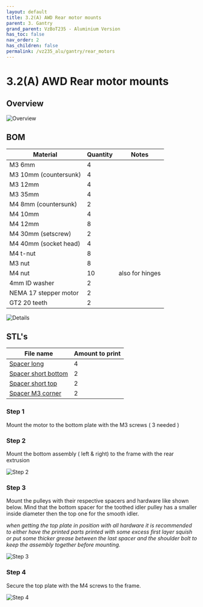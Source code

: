 ```yaml
---
layout: default
title: 3.2(A) AWD Rear motor mounts
parent: 3. Gantry
grand_parent: VzBoT235 - Aluminium Version
has_toc: false
nav_order: 2
has_children: false
permalink: /vz235_alu/gantry/rear_motors
---
```


# 3.2(A) AWD Rear motor mounts

## Overview

![Overview](../../assets/images/manual/vz235_alu/gantry/rear_motors/overview.png)

## BOM

| Material              | Quantity | Notes           |
| --------------------- | -------- | --------------- |
| M3 6mm                | 4        |                 |
| M3 10mm (countersunk) | 4        |                 |
| M3 12mm               | 4        |                 |
| M3 35mm               | 4        |                 |
| M4 8mm (countersunk)  | 2        |                 |
| M4 10mm               | 4        |                 |
| M4 12mm               | 8        |                 |
| M4 30mm (setscrew)    | 2        |                 |
| M4 40mm (socket head) | 4        |                 |
| M4 t-nut              | 8        |                 |
| M3 nut                | 8        |                 |
| M4 nut                | 10       | also for hinges |
| 4mm ID washer         | 2        |                 |
| NEMA 17 stepper motor | 2        |                 |
| GT2 20 teeth          | 2        |                 |

![Details](../../assets/images/manual/vz235_alu/gantry/rear_motors/details.png)

## STL's

| File name               | Amount to print |
| ----------------------- | --------------- |
| [Spacer long][]         | 4               |
| [Spacer short bottom][] | 2               |
| [Spacer short top][]    | 2               |
| [Spacer M3 corner][]    | 2               |

### Step 1

Mount the motor to the bottom plate with the M3 screws ( 3 needed )

### Step 2

Mount the bottom assembly ( left & right) to the frame with the rear extrusion

![Step 2](../../assets/images/manual/vz235_alu/gantry/rear_motors/step2.png)

### Step 3

Mount the pulleys with their respective spacers and hardware like shown below. Mind that the bottom spacer for the toothed idler pulley has a smaller inside diameter then the top one for the smooth idler.

*when getting the top plate in position with all hardware it is recommended to either have the printed parts printed with some excess first layer squish or put some thicker grease between the last spacer and the shoulder bolt to keep the assembly together before mounting.*

![Step 3](../../assets/images/manual/vz235_alu/gantry/rear_motors/step3.png)

### Step 4

Secure the top plate with the M4 screws to the frame.

![Step 4](../../assets/images/manual/vz235_alu/gantry/rear_motors/step4.png)

[Spacer long]: https://github.com/VzBoT3D/VzBoT-Vz235/blob/main/Assemblies%20%26%20STL/Frame/Frame%20brace.stl
[Spacer M3 corner]: https://github.com/VzBoT3D/VzBoT-Vz235/blob/main/Assemblies%20%26%20STL/Frame/Frame%20brace.stl
[Spacer short bottom]: https://github.com/VzBoT3D/VzBoT-Vz235/blob/main/Assemblies%20%26%20STL/Frame/Frame%20brace.stl
[Spacer short top]: https://github.com/VzBoT3D/VzBoT-Vz235/blob/main/Assemblies%20%26%20STL/Frame/Frame%20brace.stl
